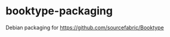 booktype-packaging
==================

Debian packaging for https://github.com/sourcefabric/Booktype
